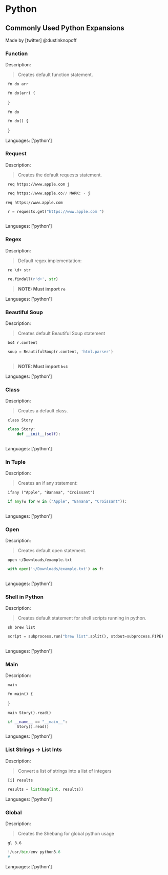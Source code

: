 # Python

## Commonly Used Python Expansions

Made by [twitter] @dustinknopoff

### Function

Description:

> Creates default function statement.

` fn do arr`



```python
 fn do(arr) {
     
 }
```

` fn do`



```python
 fn do() {
     
 }
```

Languages: ['python']



### Request

Description:

> Creates the default requests statement.

` req https://www.apple.com j`



```python
 req https://www.apple.co// MARK: - j
```

` req https://www.apple.com `



```python
 r = requests.get("https://www.apple.com ")
 
```

Languages: ['python']



### Regex

Description:

> Default regex implementation:

` re \d+ str`



```python
 re.findall(r'd+', str)
```

> **NOTE: Must import `re`**

Languages: ['python']



### Beautiful Soup

Description:

> Creates default Beautiful Soup statement

` bs4 r.content`



```python
 soup = BeautifulSoup(r.content, 'html.parser')
 
```

> **NOTE: Must import `bs4`**

Languages: ['python']



### Class

Description:

> Creates a default class.

` class Story`



```python
 class Story:
     def __init__(self):
         
```

Languages: ['python']



### In Tuple

Description:

> Creates an if any statement:

` ifany ("Apple", "Banana", "Croissant")`



```python
 if any(w for w in ("Apple", "Banana", "Croissant")):
     
```

Languages: ['python']



### Open

Description:

> Creates default open statement.

` open ~/Downloads/example.txt`



```python
 with open('~/Downloads/example.txt') as f:
     
```

Languages: ['python']



### Shell in Python

Description:

> Creates default statement for shell scripts running in python.

` sh brew list`



```python
 script = subprocess.run("brew list".split(), stdout=subprocess.PIPE)
 
```

Languages: ['python']



### Main

Description:

` main`



```python
 fn main() {
     
 }
```

` main Story().read()`



```python
 if __name__ == "__main__":
     Story().read()
```

Languages: ['python']



### List Strings -> List Ints

Description:

> Convert a list of strings into a list of integers

` [i] results`



```python
 results = list(map(int, results))
```

Languages: ['python']



### Global

Description:

> Creates the Shebang for global python usage

` gl 3.6`



```python
 !/usr/bin/env python3.6
 #
```

Languages: ['python']



